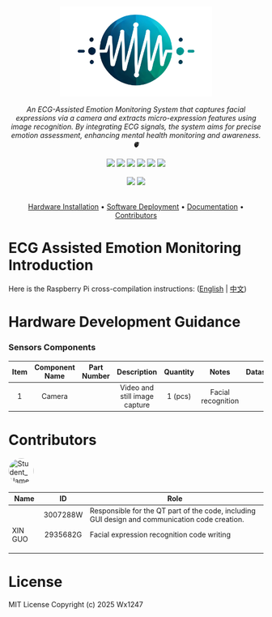 <div align="center">
    <img src="Documents/pictures/EAEM-Logo.png"/ width=300>
    <p>
      <i align="center">An ECG-Assisted Emotion Monitoring System that captures facial expressions via a camera and extracts micro-expression features using image recognition. By integrating ECG signals, the system aims for precise emotion assessment, enhancing mental health monitoring and awareness.🫀</i>
    </p>
    <div id="badges">
     <a href="operation system"><img src="https://img.shields.io/badge/Debian-A81D33?logo=debian&logoColor=fff"/></a>
     <a href="programming language"><img src="https://img.shields.io/badge/C++-%2300599C.svg?logo=c%2B%2B&logoColor=white"/></a>
     <a href="GitHub License"><img src="https://img.shields.io/badge/license-MIT-blue.svg"/></a>
     <a href="https://github.com/Ww1247/ECG-Assisted-Emotion-Monitoring/issues"><img src="https://img.shields.io/github/issues/Ww1247/ECG-Assisted-Emotion-Monitoring.svg"/></a>
     <a href="https://github.com/Ww1247/ECG-Assisted-Emotion-Monitoring"><img src="https://img.shields.io/github/stars/Ww1247/ECG-Assisted-Emotion-Monitoring.svg?style=social&label=Star"/></a>
     <a href="https://github.com/Ww1247/ECG-Assisted-Emotion-Monitoring"><img src="https://img.shields.io/github/forks/Ww1247/ECG-Assisted-Emotion-Monitoring?style=social&label=Fork"/></a>
    </div> 
       <br>
       <a href="facebook_url"><img src="https://img.shields.io/badge/Facebook-%231877F2.svg?logo=Facebook&logoColor=white"/></a>
       <a href="instagram_url"><img src="https://img.shields.io/badge/Instagram-%23E4405F.svg?logo=Instagram&logoColor=white"/></a>
       <br>
       <br>
    
[Hardware Installation](#installation) •
[Software Deployment](#examples) •
[Documentation](#documentation) •
[Contributors](#contributions)
</div>


# ECG Assisted Emotion Monitoring Introduction

Here is the Raspberry Pi cross-compilation instructions: ([English](https://github.com/Ww1247/ECG-Assisted-Emotion-Monitoring/wiki/ECG-Assisted-Emotion-Monitoring%E2%80%90en) | [中文](https://github.com/Ww1247/ECG-Assisted-Emotion-Monitoring/wiki/ECG-Assisted-Emotion-Monitoring%E2%80%90zh))

# Hardware Development Guidance

### Sensors Components
| Item | Component Name | Part Number | Description                                 | Quantity |  Notes              | Datasheet |
|:----:|:--------------:|:-----------:|:-------------------------------------------:|:--------:|:-------------------:|:---------:|
|  1   | Camera         |             | Video and still image capture               | 1 (pcs)  | Facial recognition  |           |


# Contributors

<!---
npx contributor-faces --exclude "*bot*" --limit 70 --repo "https://github.com/amplication/amplication"

change the height and width for each of the contributors from 80 to 50.
--->

[//]: contributor-faces

  <img src="https://avatars.githubusercontent.com/u/199613138?v=4" title="Student_Name" width="50" height="50" style="border-radius: 50%; object-fit: cover;">

[//]: contributor-faces

| Name         | ID       | Role                                                                                                                              |
| ------------ |:--------:| --------------------------------------------------------------------------------------------------------------------------------- |
|              | 3007288W | Responsible for the QT part of the code, including GUI design and communication code creation.                                    |
|   XIN GUO    | 2935682G | Facial expression recognition code writing                                                                                        |
|              |          |                                                                                                                                   |
|              |          |                                                                                                                                   |
|              |          |                                                                                                                                   |

# License
MIT License Copyright (c) 2025 Wx1247
